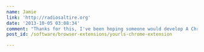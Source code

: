```yaml
---
name: Jamie
link: 'http://radiosaltire.org'
date: '2013-10-05 03:08:34'
comment: "Thanks for this, I've been hoping someone would develop A Chrome extension to use instead of the Yourls bookmarklets. Hopefully this is it! \n\nI'll try it out tomorrow and report back any problems (not that I'm expecting any!). \n\nCheers :-)"
post_id: /software/browser-extensions/yourls-chrome-extension

---
```




